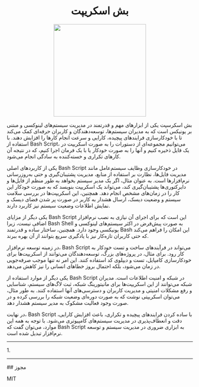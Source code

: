 <div align="center">

# بش اسکریپت
<img src="https://cloud.githubusercontent.com/assets/2059754/24601246/753a7f36-1858-11e7-9d6b-7a0e64fb27f7.png" height="250px" width="250px">

</div>

بش اسکرسپت یکی از ابزارهای مهم و قدرتمند در مدیریت سیستم‌های لینوکسی و مبتنی بر یونیکس است که به مدیران سیستم‌ها، توسعه‌دهندگان و کاربران حرفه‌ای کمک می‌کند تا با خودکارسازی فرایندهای پیچیده، کارایی و سرعت انجام کارها را افزایش دهند. با استفاده از Bash Script، می‌توانیم مجموعه‌ای از دستورات را به صورت اسکریپت در یک فایل ذخیره کنیم و آنها را به صورت خودکار یا با یک فرمان اجرا کنیم، که در نتیجه آن کارهای تکراری و خسته‌کننده به سادگی انجام می‌شود.

یکی از کاربردهای اصلی Bash Script در خودکارسازی وظایف سیستم‌عامل مانند مدیریت فایل‌ها، نظارت بر استفاده از منابع، مدیریت پشتیبان‌گیری و حتی به‌روزرسانی نرم‌افزارها است. به عنوان مثال، اگر یک مدیر سیستم بخواهد به طور منظم از فایل‌ها و دایرکتوری‌ها پشتیبان‌گیری کند، می‌تواند یک اسکریپت بنویسد که به صورت خودکار این کار را در زمان‌های مشخص انجام دهد. همچنین، این اسکریپت‌ها در بررسی سلامت سیستم و وضعیت دیسک، ارسال هشدار به کاربر در صورت پر شدن فضای دیسک و نمایش اطلاعات وضعیت سیستم نیز کاربرد دارند.

یکی دیگر از مزایای Bash Script این است که برای اجرای آن نیازی به نصب نرم‌افزار اضافی نیست، زیرا Bash Shell به صورت پیش‌فرض در اکثر سیستم‌های لینوکسی و یونیکسی وجود دارد. همچنین، ساختار ساده و قدرتمند Bash این امکان را فراهم می‌کند که حتی کاربران تازه‌کار نیز با یادگیری سریع بتوانند از آن بهره ببرند.

در زمینه توسعه نرم‌افزار، Bash Script می‌تواند در فرآیندهای ساخت و تست خودکار به کار رود. برای مثال، در پروژه‌های بزرگ، توسعه‌دهندگان می‌توانند از اسکریپت‌ها برای خودکارسازی کامپایل، تست و دیپلوی کد استفاده کنند. این امر نه تنها موجب صرفه‌جویی در زمان می‌شود، بلکه احتمال بروز خطاهای انسانی را نیز کاهش می‌دهد.

یکی دیگر از موارد استفاده از Bash Script در شبکه و امنیت اطلاعات است. مدیران شبکه می‌توانند از این اسکریپت‌ها برای مانیتورینگ شبکه، ثبت لاگ‌های سیستم، شناسایی و رفع مشکلات امنیتی و مدیریت کاربران و دسترسی‌های آنها استفاده کنند. به طور مثال، می‌توان اسکریپتی نوشت که به صورت دوره‌ای وضعیت شبکه را بررسی کرده و در صورت وجود فعالیت مشکوک به مدیر سیستم هشدار دهد.

در نهایت، Bash Script با ساده کردن فرایندهای پیچیده و تکراری، باعث افزایش کارایی، دقت و انعطاف‌پذیری در مدیریت سیستم‌های کامپیوتری می‌شود. با توجه به همه این موارد، می‌توان گفت که Bash Script به ابزاری ضروری در مدیریت سیستم و توسعه نرم‌افزار تبدیل شده است.

<hr>
1. 


<hr>
## مجوز

MIT

